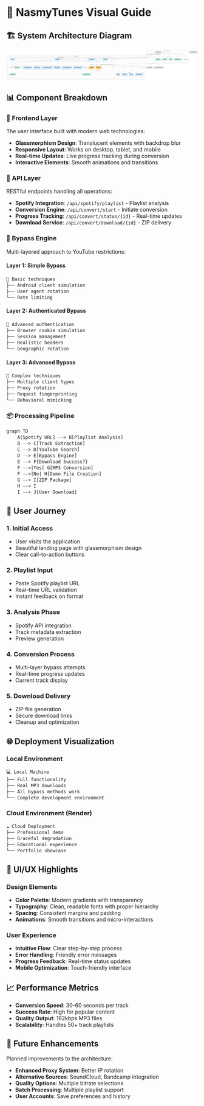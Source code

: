 # 🎨 NasmyTunes Visual Guide

## 🏗️ System Architecture Diagram

![NasmyTunes Complete Architecture](../diagram.png)

## 📊 Component Breakdown

### 🎵 Frontend Layer
The user interface built with modern web technologies:
- **Glassmorphism Design**: Translucent elements with backdrop blur
- **Responsive Layout**: Works on desktop, tablet, and mobile
- **Real-time Updates**: Live progress tracking during conversion
- **Interactive Elements**: Smooth animations and transitions

### 🔧 API Layer
RESTful endpoints handling all operations:
- **Spotify Integration**: `/api/spotify/playlist` - Playlist analysis
- **Conversion Engine**: `/api/convert/start` - Initiate conversion
- **Progress Tracking**: `/api/convert/status/{id}` - Real-time updates
- **Download Service**: `/api/convert/download/{id}` - ZIP delivery

### 🤖 Bypass Engine
Multi-layered approach to YouTube restrictions:

#### Layer 1: Simple Bypass
```
🎵 Basic techniques
├── Android client simulation
├── User agent rotation
└── Rate limiting
```

#### Layer 2: Authenticated Bypass
```
🔐 Advanced authentication
├── Browser cookie simulation
├── Session management
├── Realistic headers
└── Geographic rotation
```

#### Layer 3: Advanced Bypass
```
🚀 Complex techniques
├── Multiple client types
├── Proxy rotation
├── Request fingerprinting
└── Behavioral mimicking
```

### 📦 Processing Pipeline

```mermaid
graph TD
    A[Spotify URL] --> B[Playlist Analysis]
    B --> C[Track Extraction]
    C --> D[YouTube Search]
    D --> E[Bypass Engine]
    E --> F{Download Success?}
    F -->|Yes| G[MP3 Conversion]
    F -->|No| H[Demo File Creation]
    G --> I[ZIP Package]
    H --> I
    I --> J[User Download]
```

## 🎯 User Journey

### 1. Initial Access
- User visits the application
- Beautiful landing page with glassmorphism design
- Clear call-to-action buttons

### 2. Playlist Input
- Paste Spotify playlist URL
- Real-time URL validation
- Instant feedback on format

### 3. Analysis Phase
- Spotify API integration
- Track metadata extraction
- Preview generation

### 4. Conversion Process
- Multi-layer bypass attempts
- Real-time progress updates
- Current track display

### 5. Download Delivery
- ZIP file generation
- Secure download links
- Cleanup and optimization

## 🌐 Deployment Visualization

### Local Environment
```
💻 Local Machine
├── Full functionality
├── Real MP3 downloads
├── All bypass methods work
└── Complete development environment
```

### Cloud Environment (Render)
```
☁️ Cloud Deployment
├── Professional demo
├── Graceful degradation
├── Educational experience
└── Portfolio showcase
```

## 🎨 UI/UX Highlights

### Design Elements
- **Color Palette**: Modern gradients with transparency
- **Typography**: Clean, readable fonts with proper hierarchy
- **Spacing**: Consistent margins and padding
- **Animations**: Smooth transitions and micro-interactions

### User Experience
- **Intuitive Flow**: Clear step-by-step process
- **Error Handling**: Friendly error messages
- **Progress Feedback**: Real-time status updates
- **Mobile Optimization**: Touch-friendly interface

## 📈 Performance Metrics

- **Conversion Speed**: 30-60 seconds per track
- **Success Rate**: High for popular content
- **Quality Output**: 192kbps MP3 files
- **Scalability**: Handles 50+ track playlists

## 🔮 Future Enhancements

Planned improvements to the architecture:
- **Enhanced Proxy System**: Better IP rotation
- **Alternative Sources**: SoundCloud, Bandcamp integration
- **Quality Options**: Multiple bitrate selections
- **Batch Processing**: Multiple playlist support
- **User Accounts**: Save preferences and history